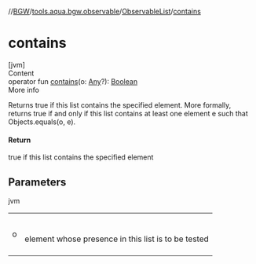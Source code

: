 //[BGW](../../../index.md)/[tools.aqua.bgw.observable](../index.md)/[ObservableList](index.md)/[contains](contains.md)



# contains  
[jvm]  
Content  
operator fun [contains](contains.md)(o: [Any](https://kotlinlang.org/api/latest/jvm/stdlib/kotlin/-any/index.html)?): [Boolean](https://kotlinlang.org/api/latest/jvm/stdlib/kotlin/-boolean/index.html)  
More info  


Returns true if this list contains the specified element. More formally, returns true if and only if this list contains at least one element e such that Objects.equals(o, e).



#### Return  


true if this list contains the specified element



## Parameters  
  
jvm  
  
| | |
|---|---|
| <a name="tools.aqua.bgw.observable/ObservableList/contains/#kotlin.Any?/PointingToDeclaration/"></a>o| <a name="tools.aqua.bgw.observable/ObservableList/contains/#kotlin.Any?/PointingToDeclaration/"></a><br><br>element whose presence in this list is to be tested<br><br>|
  
  



